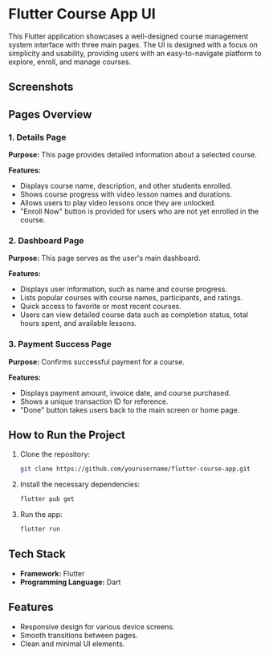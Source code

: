 # Flutter Course App UI

This Flutter application showcases a well-designed course management system interface with three main pages. The UI is designed with a focus on simplicity and usability, providing users with an easy-to-navigate platform to explore, enroll, and manage courses.

## Screenshots
<!-- Replace with the actual image path once uploaded -->

## Pages Overview

### 1. Details Page
**Purpose:** This page provides detailed information about a selected course.

**Features:**
- Displays course name, description, and other students enrolled.
- Shows course progress with video lesson names and durations.
- Allows users to play video lessons once they are unlocked.
- "Enroll Now" button is provided for users who are not yet enrolled in the course.

### 2. Dashboard Page
**Purpose:** This page serves as the user's main dashboard.

**Features:**
- Displays user information, such as name and course progress.
- Lists popular courses with course names, participants, and ratings.
- Quick access to favorite or most recent courses.
- Users can view detailed course data such as completion status, total hours spent, and available lessons.

### 3. Payment Success Page
**Purpose:** Confirms successful payment for a course.

**Features:**
- Displays payment amount, invoice date, and course purchased.
- Shows a unique transaction ID for reference.
- "Done" button takes users back to the main screen or home page.

## How to Run the Project

1. Clone the repository:

    ```bash
    git clone https://github.com/yourusername/flutter-course-app.git
    ```

2. Install the necessary dependencies:

    ```bash
    flutter pub get
    ```

3. Run the app:

    ```bash
    flutter run
    ```

## Tech Stack

- **Framework:** Flutter
- **Programming Language:** Dart

## Features

- Responsive design for various device screens.
- Smooth transitions between pages.
- Clean and minimal UI elements.
